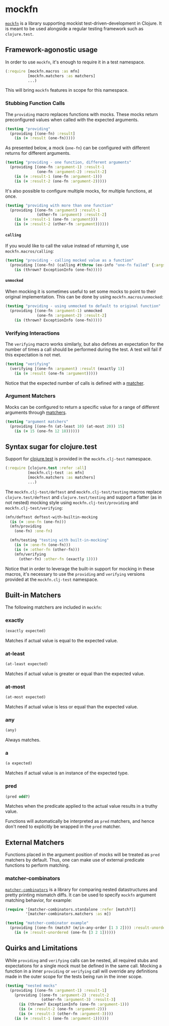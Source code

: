 # mockfn

[`mockfn`](https://github.com/pmatiello/mockfn) is a library supporting mockist
test-driven-development in Clojure. It is meant to be used alongside a regular
testing framework such as `clojure.test`.

## Framework-agonostic usage

In order to use `mockfn`, it's enough to require it in a test namespace.

```clj
(:require [mockfn.macros :as mfn]
          [mockfn.matchers :as matchers]
          ...)
```

This will bring `mockfn` features in scope for this namespace.

### Stubbing Function Calls

The `providing` macro replaces functions with mocks. These mocks return
preconfigured values when called with the expected arguments.

```clj
(testing "providing"
  (providing [(one-fn) :result]
    (is (= :result (one-fn)))))
```

As presented below, a mock (`one-fn`) can be configured with different returns
for different arguments.

```clj
(testing "providing - one function, different arguments"
  (providing [(one-fn :argument-1) :result-1
              (one-fn :argument-2) :result-2]
    (is (= :result-1 (one-fn :argument-1)))
    (is (= :result-2 (one-fn :argument-2)))))
```

It's also possible to configure multiple mocks, for multiple functions, at
once.

```clj
(testing "providing with more than one function"
  (providing [(one-fn :argument) :result-1
              (other-fn :argument) :result-2]
    (is (= :result-1 (one-fn :argument)))
    (is (= :result-2 (other-fn :argument))))))
```

#### `calling`

If you would like to call the value instead of returning it, use `mockfn.macros/calling`:

```clj
(testing "providing - calling mocked value as a function"
  (providing [(one-fn) (calling #(throw (ex-info "one-fn failed" {:args 'none})))]
    (is (thrown? ExceptionInfo (one-fn)))))
```

#### `unmocked`

When mocking it is sometimes useful to set some mocks to point to their
original implementation. This can be done by using `mockfn.macros/unmocked`:

```clj
(testing "providing - using unmocked to default to original function"
  (providing [(one-fn :argument-1) unmocked
              (one-fn :argument-2) :result-2]
    (is (thrown? ExceptionInfo (one-fn)))))
```

### Verifying Interactions

The `verifying` macro works similarly, but also defines an expectation for the
number of times a call should be performed during the test. A test will fail if
this expectation is not met.

```clj
(testing "verifying"
  (verifying [(one-fn :argument) :result (exactly 1)]
    (is (= :result (one-fn :argument)))))
```

Notice that the expected number of calls is defined with a
[matcher](#built-in-matchers).

### Argument Matchers

Mocks can be configured to return a specific value for a range of different
arguments through [matchers](#built-in-matchers).

```clj
(testing "argument matchers"
  (providing [(one-fn (at-least 10) (at-most 20)) 15]
    (is (= 15 (one-fn 12 18))))))
```

## Syntax sugar for clojure.test

Support for [clojure.test](https://clojure.github.io/clojure/clojure.test-api.html)
is provided in the `mockfn.clj-test` namespace.

```clj
(:require [clojure.test :refer :all]
          [mockfn.clj-test :as mfn]
          [mockfn.matchers :as matchers]
          ...)
```

The `mockfn.clj-test/deftest` and `mockfn.clj-test/testing` macros replace
`clojure.test/deftest` and `clojure.test/testing` and support a flatter (as in
not nested) mocking style using `mockfn.clj-test/providing` and
`mockfn.clj-test/verifying`:

```clj
(mfn/deftest deftest-with-builtin-mocking
  (is (= :one-fn (one-fn)))
  (mfn/providing
    (one-fn) :one-fn)

  (mfn/testing "testing with built-in-mocking"
    (is (= :one-fn (one-fn)))
    (is (= :other-fn (other-fn)))
    (mfn/verifying
      (other-fn) :other-fn (exactly 1))))
```

Notice that in order to leverage the built-in support for mocking in these
macros, it's necessary to use the `providing` and `verifying` versions provided
at the `mockfn.clj-test` namespace.

## Built-in Matchers

The following matchers are included in `mockfn`:

### exactly

```clj
(exactly expected)
```

Matches if actual value is equal to the expected value.

### at-least

```clj
(at-least expected)
```

Matches if actual value is greater or equal than the expected value.

### at-most

```clj
(at-most expected)
```

Matches if actual value is less or equal than the expected value.

### any

```clj
(any)
```

Always matches.


### a

```clj
(a expected)
```

Matches if actual value is an instance of the expected type.

### pred

```clj
(pred odd?)
```

Matches when the predicate applied to the actual value results in a truthy value.

Functions will automatically be interpreted as `pred` matchers, and hence don't
need to explicitly be wrapped in the `pred` matcher.

## External Matchers

Functions placed in the argument position of mocks will be treated as `pred`
matchers by default. Thus, one can make use of external predicate functions to
perform matching.

### matcher-combinators

[`matcher-combinators`](https://github.com/nubank/matcher-combinators) is a
library for comparing nested datastructures and pretty printing mismatch diffs.
It can be used to specify `mockfn` argument matching behavior, for example:

```clj
(require '[matcher-combinators.standalone :refer [match?]]
         '[matcher-combinators.matchers :as m])

(testing "matcher-combinator example"
  (providing [(one-fn (match? (m/in-any-order [1 3 2]))) :result-unordered]
    (is (= :result-unordered (one-fn [3 2 1])))))
```

## Quirks and Limitations

While `providing` and `verifying` calls can be nested, all required stubs and
expectations for a single mock must be defined in the same call. Mocking a
function in a inner `providing` or `verifying` call will override any
definitions made in the outer scope for the tests being run in the inner scope.

```clj
(testing "nested mocks"
  (providing [(one-fn :argument-1) :result-1]
    (providing [(one-fn :argument-2) :result-2
                (other-fn :argument-3) :result-3]
      (is (thrown? ExceptionInfo (one-fn :argument-1)))
      (is (= :result-2 (one-fn :argument-2)))
      (is (= :result-3 (other-fn :argument-3))))
    (is (= :result-1 (one-fn :argument-1))))))
```
